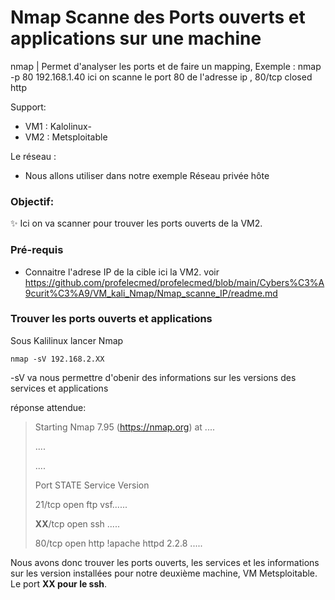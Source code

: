 # Nmap Scanne des Ports ouverts et applications sur une machine

nmap               |  Permet d'analyser les ports et de faire un mapping, Exemple : nmap -p 80 192.168.1.40 ici on scanne le port 80 de l'adresse ip , 80/tcp closed http

Support:

* VM1 : Kalolinux-
* VM2 : Metsploitable

Le réseau :
* Nous allons utiliser dans notre exemple Réseau privée hôte

### Objectif:

✨ Ici on va scanner pour trouver les ports ouverts de la VM2.

### Pré-requis

* Connaitre l'adrese IP de la cible ici la VM2. voir https://github.com/profelecmed/profelecmed/blob/main/Cybers%C3%A9curit%C3%A9/VM_kali_Nmap/Nmap_scanne_IP/readme.md

### Trouver les ports ouverts et applications

Sous Kalilinux lancer Nmap

    nmap -sV 192.168.2.XX

-sV va nous permettre d'obenir des informations sur les versions des services et applications

réponse attendue:
>
> Starting Nmap 7.95 (https://nmap.org) at ....
>
> ....
>
> ....
>
>Port     STATE    Service    Version
>
>21/tcp   open  ftp   vsf......
>
> **XX**/tcp   open  ssh   .....
>
> 80/tcp    open http  !apache httpd 2.2.8  ..... 
>
Nous avons donc trouver les ports ouverts, les services et les informations sur les version installées pour notre deuxième machine, VM Metsploitable.  Le port **XX pour le ssh**.

